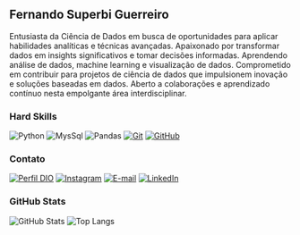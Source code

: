## Fernando Superbi Guerreiro

Entusiasta da Ciência de Dados em busca de oportunidades para aplicar habilidades analíticas e técnicas avançadas. Apaixonado por transformar dados em insights significativos e tomar decisões informadas. Aprendendo análise de dados, machine learning e visualização de dados. Comprometido em contribuir para projetos de ciência de dados que impulsionem inovação e soluções baseadas em dados. Aberto a colaborações e aprendizado contínuo nesta empolgante área interdisciplinar.

### Hard Skills
![Python](https://img.shields.io/badge/Python-000?style=for-the-badge&logo=python&logoColor=30A3DC)
![MysSql](https://img.shields.io/badge/MySql-000?style=for-the-badge&logo=MySql)
![Pandas](https://img.shields.io/badge/Pandas-000?style=for-the-badge&logo=pandas)
[![Git](https://img.shields.io/badge/Git-000?style=for-the-badge&logo=git&logoColor=E94D5F)](https://git-scm.com/doc) 
[![GitHub](https://img.shields.io/badge/GitHub-000?style=for-the-badge&logo=github&logoColor=30A3DC)](https://docs.github.com/)

### Contato
[![Perfil DIO](https://img.shields.io/badge/-Perfil%20na%20DIO-000?style=for-the-badge)](https://web.dio.me/users/fernandoguerreiro18/)
[![Instagram](https://img.shields.io/badge/-Instagram-000?style=for-the-badge&logo=instagram&logoColor=E94D5F)](https://www.instagram.com/fernandosguerreiro/)
[![E-mail](https://img.shields.io/badge/-Email-000?style=for-the-badge&logo=gmail&logoColor=E94D5F)](mailto:fernandoguerreiro18@gmail.com)
[![LinkedIn](https://img.shields.io/badge/-LinkedIn-000?style=for-the-badge&logo=linkedin&logoColor=30A3DC)](https://www.linkedin.com/in/fernandoguerreiro18/)

### GitHub Stats
![GitHub Stats](https://github-readme-stats.vercel.app/api?username=fsguerreiro&theme=transparent&bg_color=000&border_color=30A3DC&show_icons=true&icon_color=30A3DC&title_color=E94D5F&text_color=FFF)
![Top Langs](https://github-readme-stats-git-masterrstaa-rickstaa.vercel.app/api/top-langs/?username=fsguerreiro&bg_color=000&border_color=30A3DC&title_color=E94D5F&text_color=FFF)

<!---
fsguerreiro/fsguerreiro is a ✨ special ✨ repository because its `README.md` (this file) appears on your GitHub profile.
You can click the Preview link to take a look at your changes.
--->
